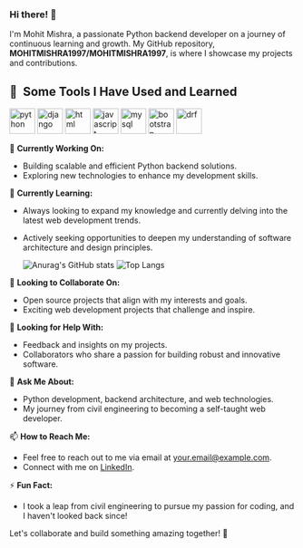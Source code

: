 ### Hi there! 👋

I'm Mohit Mishra, a passionate Python backend developer on a journey of continuous learning and growth. My GitHub repository, **MOHITMISHRA1997/MOHITMISHRA1997**, is where I showcase my projects and contributions.

  <h2> 🚀 &nbsp;Some Tools I Have Used and Learned</h2>
<p align="left">
  <img src="https://cdn.jsdelivr.net/gh/devicons/devicon/icons/python/python-original.svg" alt="python" width="45" height="45"/>
   <img src="https://cdn.jsdelivr.net/gh/devicons/devicon/icons/django/django-original.svg" alt="django" width="45" height="45"/>
  <img src="https://cdn.jsdelivr.net/gh/devicons/devicon/icons/html5/html5-original.svg" alt="html" width="45" height="45"/>
  <img src="https://cdn.jsdelivr.net/gh/devicons/devicon/icons/javascript/javascript-original.svg" alt="javascript" width="45" height="45"/>
  <img src="https://cdn.jsdelivr.net/gh/devicons/devicon/icons/mysql/mysql-original.svg" alt="mysql" width="45" height="45"/>
  <img src="https://cdn.jsdelivr.net/gh/devicons/devicon/icons/bootstrap/bootstrap-original.svg" alt="bootstrap" width="45" height="45"/>
  <img src="https://cdn.jsdelivr.net/gh/devicons/devicon/icons/django/django-original.svg" alt="drf" width="45" height="45"/>
</p>



🔭 **Currently Working On:**
- Building scalable and efficient Python backend solutions.
- Exploring new technologies to enhance my development skills.



🌱 **Currently Learning:**
- Always looking to expand my knowledge and currently delving into the latest web development trends.
- Actively seeking opportunities to deepen my understanding of software architecture and design principles.

  ![Anurag's GitHub stats](https://github-readme-stats.vercel.app/api?username=MOHITMISHRA1997&show_icons=true&theme=radical)
![Top Langs](https://github-readme-stats.vercel.app/api/top-langs/?username=MOHITMISHRA1997&layout=compact)

👯 **Looking to Collaborate On:**
- Open source projects that align with my interests and goals.
- Exciting web development projects that challenge and inspire.

🤔 **Looking for Help With:**
- Feedback and insights on my projects.
- Collaborators who share a passion for building robust and innovative software.

💬 **Ask Me About:**
- Python development, backend architecture, and web technologies.
- My journey from civil engineering to becoming a self-taught web developer.

📫 **How to Reach Me:**
- Feel free to reach out to me via email at your.email@example.com.
- Connect with me on [LinkedIn](https://www.linkedin.com/in/yourlinkedinprofile).


⚡ **Fun Fact:**
- I took a leap from civil engineering to pursue my passion for coding, and I haven't looked back since!

Let's collaborate and build something amazing together! 🚀

